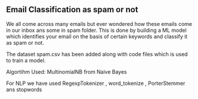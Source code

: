 ## Email Classification as spam or not
We all come across many emails but ever wondered how these emails come in our inbox ans some in spam folder. This is done by building a ML model which identifies your email on the basis of certain keywords and classify it as spam or not.

The dataset spam.csv has been added along with code files which is used to train a model.


Algortihm Used:
MultinomialNB from Naive Bayes

For NLP we have used RegexpTokenizer , word_tokenize , PorterStemmer ans stopwords
